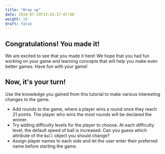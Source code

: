 ```yaml
---
title: "Wrap up"
date: 2019-07-29T13:24:17-07:00
weight: 10
draft: false
---
```


## Congratulations! You made it!

We are excited to see that you made it here! We hope that you had fun working on your game and learning concepts that will help you make even better games. Have fun with your game!

## Now, it's your turn!

Use the knowledge you gained from this tutorial to make various interesting changes to the game.
- Add rounds to the game, where a player wins a round once they reach 21 points. The player who wins the most rounds will be declared the winner.
- Try adding difficulty levels for the player to choose. At each difficulty level, the default speed of ball is increased. Can you guess which attribute of the `Ball` object you should change?
- Assign player names to each side and let the user enter their preferred name before starting the game.
